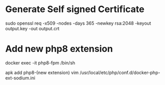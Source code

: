 # Generate Self signed Certificate

sudo openssl req -x509 -nodes -days 365 -newkey rsa:2048 -keyout output.key -out output.crt


# Add new php8 extension


docker exec -it php8-fpm /bin/sh

apk add php8-(new extension)
vim /usr/local/etc/php/conf.d/docker-php-ext-sodium.ini 
